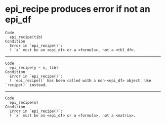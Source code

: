 # epi_recipe produces error if not an epi_df

    Code
      epi_recipe(tib)
    Condition
      Error in `epi_recipe()`:
      ! `x` must be an <epi_df> or a <formula>, not a <tbl_df>.

---

    Code
      epi_recipe(y ~ x, tib)
    Condition
      Error in `epi_recipe()`:
      ! `epi_recipe()` has been called with a non-<epi_df> object. Use `recipe()` instead.

---

    Code
      epi_recipe(m)
    Condition
      Error in `epi_recipe()`:
      ! `x` must be an <epi_df> or a <formula>, not a <matrix>.

